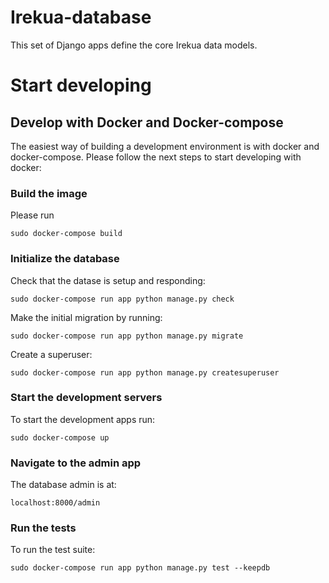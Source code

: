 # Irekua-database

This set of Django apps define the core Irekua data models.


# Start developing

## Develop with Docker and Docker-compose

The easiest way of building a development environment is with docker and
docker-compose. Please follow the next steps to start developing with docker:

### Build the image

Please run

    sudo docker-compose build

### Initialize the database

Check that the datase is setup and responding:

    sudo docker-compose run app python manage.py check

Make the initial migration by running:

    sudo docker-compose run app python manage.py migrate

Create a superuser:

    sudo docker-compose run app python manage.py createsuperuser

### Start the development servers

To start the development apps run:

    sudo docker-compose up

### Navigate to the admin app

The database admin is at:

    localhost:8000/admin

### Run the tests

To run the test suite:

    sudo docker-compose run app python manage.py test --keepdb
